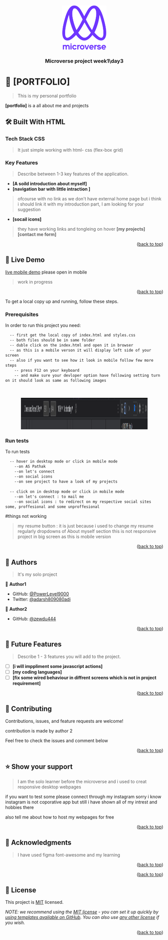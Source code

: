 <a name="readme-top"></a>

<!--
HOW TO USE:
This is an example of how you may give instructions on setting up your project locally.

Modify this file to match your project and remove sections that don't apply.

REQUIRED SECTIONS:
- Table of Contents
- About the Project
  - Built With
  - Live Demo
- Getting Started
- Authors
- Future Features
- Contributing
- Show your support
- Acknowledgements
- License

After you're finished please remove all the comments and instructions!
-->

<div align="center">

  <img src="murple_logo.png" alt="logo" width="140"  height="auto" />
  <br/>

  <h3><b>Microverse project week1\day3</b></h3>

</div>

<!-- TABLE OF CONTENTS -->
<!--
# 📗 Table of Contents

- [📖 About the Project](#about-project)
  - [🛠 Built With](#built-with)
    - [Tech Stack](#tech-stack)
    - [Key Features](#key-features)
  - [🚀 Live Demo](#live-demo)
- [💻 Getting Started](#getting-started)
  - [Prerequisites](#prerequisites)
  - [Usage](#usage)
  - [Run tests](#run-tests)
  - [Deployment](#triangular_flag_on_post-deployment)
- [👥 Authors](#authors)
- [🔭 Future Features](#future-features)
- [🤝 Contributing](#contributing)
- [⭐️ Show your support](#support)
- [🙏 Acknowledgements](#acknowledgements)
- [❓ FAQ](#faq)
- [📝 License](#license)

<!-- PROJECT DESCRIPTION -->

# 📖 [PORTFOLIO] <a name="about-project"></a>

> This is my personal portfolio

**[portfolio]** is a all about me and projects

## 🛠 Built With <a name="built-with">HTML</a>

### Tech Stack <a name="tech-stack">CSS</a>

> It just simple working with html- css (flex-box grid)

<!-- Features -->

### Key Features <a name="key-features"></a>

> Describe between 1-3 key features of the application.

- **[A soild introduction about myself]**
- **[navigation bar with little intraction ]** 
> ofcourse with no link as we don't have external home page but i think i should link it with my introduction part, I am looking for your suggestion 
- **[socail icons]**
> they have working links and tongleing on hover
**[my projects]**
**[contact me form]**

<p align="right">(<a href="#readme-top">back to top</a>)</p>

<!-- LIVE DEMO -->

## 🚀 Live Demo <a name="live-demo"></a>

<a href="https://powerlevel9000.github.io/portfolio-project/">live mobile demo</a> please open in mobile
> work in progress 



<p align="right">(<a href="#readme-top">back to top</a>)</p>

<!-- GETTING STARTED -->

To get a local copy up and running, follow these steps.

### Prerequisites

In order to run this project you need:

```
  -- first get the local copy of index.html and styles.css
  -- both files should be in same folder 
  -- duble click on the index.html and open it in browser 
  -- as this is a mobile verson it will display left side of your screen 
  -- also if you want to see how it look in mobile follow few more steps
    -- press F12 on your keyboard 
    -- and make sure your devloper option have following setting turn on it should look as same as following images

```
<div align="center">
<!--<img src="testing\test-1.png" alt="logo" width="100%"  height="600" />--> <br> <br>
<img src="testing\test-2.png" alt="logo" width="80%"  height="100"  />
</div>
<!--
Example command:

```sh
 gem install rails
```
 -->

### Setup

Clone this repository to your desired folder:

<!--
Example commands:

```sh
  cd my-folder
  git clone git@github.com:myaccount/my-project.git
```
--->


### Run tests

To run tests
```
  -- hover in desktop mode or click in mobile mode
    --on AS Pathak 
    --on let's connect
    --on social icons
    --on see project to have a look of my projects
  
  -- click on in desktop mode or click in mobile mode 
    --on let's connect : to mail me 
    --on social icons : to redirect on my respective social sites some, proffesional and some unproffesional
```

#things not working
> my resume button : it is just because i used to change my resume regularly
> dropdowns of About myself section
> this is not responsive project in big screen as this is mobile version


<!--
Example command:

```sh
  bin/rails test test/models/article_test.rb
```
--->


<!--
Example:

```sh

```
 -->

<p align="right">(<a href="#readme-top">back to top</a>)</p>

<!-- AUTHORS -->

## 👥 Authors <a name="authors"></a>

> It's my solo project

👤 **Author1**

- GitHub: [@PowerLevel9000](https://github.com/githubhandle)
- Twitter: [@adarsh809080adi](https://twitter.com/twitterhandle)

👤 **Author2**
- GitHub: [@zewdu444](https://github.com/zewdu444)

<p align="right">(<a href="#readme-top">back to top</a>)</p>

<!-- FUTURE FEATURES -->

## 🔭 Future Features <a name="future-features"></a>

> Describe 1 - 3 features you will add to the project.

- [ ] **[i will imppliment some javascript actions]**
- [ ] **[my coding languages]**
- [ ] **[fix some wired behaviour in diffrent screens which is not in project requirement]**

<p align="right">(<a href="#readme-top">back to top</a>)</p>

<!-- CONTRIBUTING -->

## 🤝 Contributing <a name="contributing"></a>

Contributions, issues, and feature requests are welcome!

contribution is made by author 2

Feel free to check the issues and comment below

<p align="right">(<a href="#readme-top">back to top</a>)</p>

<!-- SUPPORT -->

## ⭐️ Show your support <a name="support"></a>

> I am the solo learner before the microverse and i used to creat responsive desktop webpages 

if you want to test some please connect through my instagram sorry i know instagram is not coporative app but still i have shown 
all of my intrest and hobbies there

also tell me about how to host my webpages for free

<p align="right">(<a href="#readme-top">back to top</a>)</p>

<!-- ACKNOWLEDGEMENTS -->

## 🙏 Acknowledgments <a name="acknowledgements"></a>

> I have used figma font-awesome and my learning


<p align="right">(<a href="#readme-top">back to top</a>)</p>

<!-- FAQ (optional) -->



<p align="right">(<a href="#readme-top">back to top</a>)</p>

<!-- LICENSE -->

## 📝 License <a name="license"></a>

This project is [MIT](./LICENSE) licensed.

_NOTE: we recommend using the [MIT license](https://choosealicense.com/licenses/mit/) - you can set it up quickly by [using templates available on GitHub](https://docs.github.com/en/communities/setting-up-your-project-for-healthy-contributions/adding-a-license-to-a-repository). You can also use [any other license](https://choosealicense.com/licenses/) if you wish._

<p align="right">(<a href="#readme-top">back to top</a>)</p>
